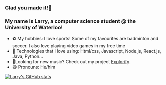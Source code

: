### Glad you made it!👋

### My name is Larry, a computer science student @ the University of Waterloo!

- ⚽ My hobbies: I love sports! Some of my favourites are badminton and soccer. I also love playing video games in my free time
- 🌱 Technologies that I love using: Html/css, Javascript, Node.js, React.js, Java, Python...
- 🎼Looking for new music? Check out my project [Explorify](https://explorify-app.herokuapp.com/)
- 😄 Pronouns: He/him

[![Larry's GitHub stats](https://github-readme-stats.vercel.app/api?username=Kiwiegg)](https://github.com/anuraghazra/github-readme-stats)

